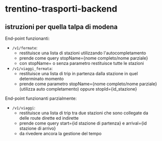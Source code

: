 # trentino-trasporti-backend

## istruzioni per quella talpa di modena

End-point funzionanti:
* ```/v1/fermate```:
  * restituisce una lista di stazioni utilizzando l'autocompletamento
  * prende come query stopName={nome completo/nome parziale}
  * con stopName= o senza parametro restituisce tutte le stazioni
* ```/v1/viaggi_fermata```:
  * restituisce una lista di trip in partenza dalla stazione in quel determinato momento
  * prende come parametro stopName={nome completo/nome parziale}(utilizza auto completamento) oppure stopId={id_stazione}

End-point funzionanti parzialmente:
* ```/v1/viaggi```:
  * restituisce una lista di trip tra due stazioni che sono collegate da delle route dirette ed indirette
  * prende come query start={id stazione di partenza} e arrival={id stazione di arrivo}
  * da rivedere ancora la gestione del tempo
  
